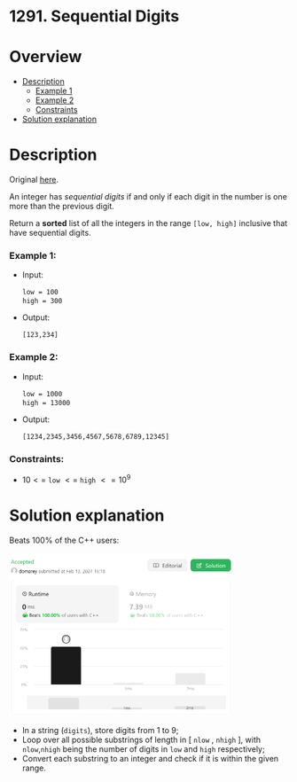 # 1291. Sequential Digits

# Overview
- [Description](#description)
  - [Example 1](#example-1)
  - [Example 2](#example-2)
  - [Constraints](#constraints)
- [Solution explanation](#solution-explanation)

# Description
Original [here](https://leetcode.com/problems/sequential-digits/description/).

An integer has *sequential digits* if and only if each digit in the number is one more than the previous digit.

Return a **sorted** list of all the integers in the range `[low, high]` inclusive that have sequential digits.


### Example 1:
- Input:
  ```
  low = 100
  high = 300
  ```
  
- Output:
  ```
  [123,234]
  ```

### Example 2:
- Input:
  ```
  low = 1000
  high = 13000
  ```
  
- Output:
  ```
  [1234,2345,3456,4567,5678,6789,12345]
  ```


### Constraints:
  - $10 <=$ `low` $<=$ `high` $<= 10^9$

# Solution explanation
Beats 100% of the C++ users:

<img src="img/submission-results.png" width="400"/>


- In a string (`digits`), store digits from 1 to 9;
- Loop over all possible substrings of length in $[$ `nlow` $,$ `nhigh` $]$, with `nlow`,`nhigh` being the number of digits in `low` and `high` respectively;
- Convert each substring to an integer and check if it is within the given range.

